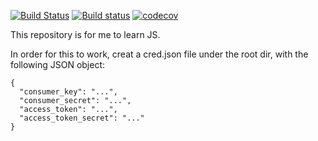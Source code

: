 [![Build Status](https://travis-ci.org/meijin007/twitter-play.svg?branch=master)](https://travis-ci.org/meijin007/twitter-play) 
[![Build status](https://ci.appveyor.com/api/projects/status/332ncwk3kdnhk2sd/branch/master?svg=true)](https://ci.appveyor.com/project/meijin007/twitter-play/branch/master) 
[![codecov](https://codecov.io/gh/meijin007/twitter-play/branch/master/graph/badge.svg)](https://codecov.io/gh/meijin007/twitter-play)


This repository is for me to learn JS.

In order for this to work, creat a cred.json file under the root dir, with the following JSON object: 

```
{
  "consumer_key": "...",
  "consumer_secret": "...",
  "access_token": "...",
  "access_token_secret": "..."
}
```
